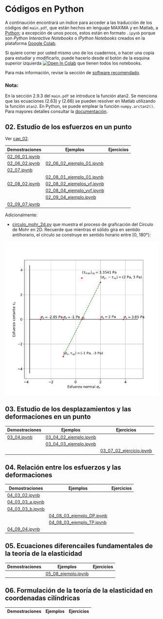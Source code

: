 # Códigos en Python

A continaución encontrará un índice para acceder a las traducción de los códigos del ```main.pdf```, que están hechos en lenguaje MAXIMA y en Matlab, a [Python](https://www.python.org/); a excepción de unos pocos, estos están en formato ```.ipynb``` porque son *Python Interactive Notebooks* o *IPython Notebooks* creados en la plataforma [Google Colab](https://colab.research.google.com/?hl=es).

Si quiere correr por usted mismo uno de los cuadernos, o hacer una copia para estudiar y modificarlo, puede hacerlo desde el botón de la esquina superior izquierda <a href="https://colab.research.google.com/?hl=es" target="_parent"><img src="https://colab.research.google.com/assets/colab-badge.svg" alt="Open In Colab"/></a> que tienen todos los notebooks.

Para más información, revise la sección de [software recomendado](../informacion/03_software_recomendado.md).



### Nota: 
En la sección 2.9.3 del ```main.pdf``` se introduce la función atan2. Se menciona que las ecuaciones (2.63) y (2.66) se pueden resolver en Matlab utilizando la función ```atan2```. En Python, se puede emplear la función ```numpy.arctan2()```. Para mayores detalles consultar la [documentación](https://numpy.org/doc/stable/reference/generated/numpy.arctan2.html).


## 02. Estudio de los esfuerzos en un punto

Ver [cap_02](cap_02).

| Demostraciones                            | Ejemplos                                                         |  Ejercicios                                                   |
| ---                                       | ---                                                              | ---                                                           | 
| [02_06_01.ipynb](cap_02/02_06_01.ipynb)   |                                                                  |                                                               |               
| [02_06_02.ipynb](cap_02/02_06_02.ipynb)   | [02_06_02_ejemplo_01.ipynb](cap_02/02_06_02_ejemplo_01.ipynb)    |                                                               |
| [02_07.ipynb](cap_02/02_07.ipynb)         |                                                                  |                                                               | 
|                                           | [02_08_01_ejemplo_01.ipynb](cap_02/02_08_01_ejemplo_01.ipynb)    |                                                               |
| [02_08_02.ipynb](cap_02/02_08_02.ipynb)   | [02_08_02_ejemplos_vf.ipynb](cap_02/02_08_02_ejemplos_vf.ipynb)  |                                                               |
|                                           | [02_08_04_ejemplo_vvf.ipynb](cap_02/02_08_04_ejemplo_vvf.ipynb)  |                                                               |
|                                           | [02_09_04_ejemplo.ipynb](cap_02/02_09_04_ejemplo.ipynb)          |                                                               |
| [02_09_07.ipynb](cap_02/02_09_07.ipynb)   |                                                                  |                                                               |


Adicionalmente: 
* [circulo_mohr_2d.py](cap_02/circulo_mohr_2d.py) que muestra el proceso de graficación del Círculo de Mohr en 2D. Recuerde que mientras el sólido gira en sentido antihorario, el círculo se construye en sentido horario entre [0, 180°):

![](cap_02/mygif.gif)

## 03. Estudio de los desplazamientos y las deformaciones en un punto

| Demostraciones                            | Ejemplos                                                         | Ejercicios                                                    |
| ---                                       | ---                                                              | ---                                                           |   
| [03_04.ipynb](cap_03/03_04.ipynb)         | [03_04_02_ejemplo.ipynb](cap_03/03_04_02_ejemplo.ipynb)          |                                                               |
|                                           | [03_04_03_ejemplo.ipynb](cap_03/03_04_03_ejemplo.ipynb)          |                                                               |
|                                           |                                                                  | [03_07_02_ejercicio.ipynb](cap_03/03_07_02_ejercicio.ipynb)   |





## 04. Relación entre los esfuerzos y las deformaciones

| Demostraciones                             | Ejemplos                                                         | Ejercicios                                                    |
| ---                                        | ---                                                              | ---                                                           |   
| [04_03_02.ipynb](cap_04/04_03_02.ipynb)    |                                                                  |                                                               |               
| [04_03_03_a.ipynb](cap_04/04_03_03_a.ipynb)|                                                                  |                                                               |               
| [04_03_03_b.ipynb](cap_04/04_03_03_b.ipynb)|                                                                  |                                                               |               
|                                            | [04_08_03_ejemplo_DP.ipynb](cap_04/04_08_03_ejemplo_DP.ipynb)    |                                                               |
|                                            | [04_08_03_ejemplo_TP.ipynb](cap_04/04_08_03_ejemplo_TP.ipynb)    |                                                               |
| [04_09_04.ipynb](cap_04/04_09_04.ipynb)    |                                                                  |                                                               |
 


## 05. Ecuaciones diferencailes fundamentales de la teoría de la elasticidad

| Demostraciones                            | Ejemplos                                                         | Ejercicios                                                    |
| ---                                       | ---                                                              | ---                                                           |   
|                                           | [05_08_ejemplo.ipynb](cap_05/05_08_ejemplo.ipynb)                |                                                               |

## 06. Formulación de la teoría de la elasticidad en coordenadas cilíndricas

| Demostraciones                            | Ejemplos                                                         | Ejercicios                                                    |
| ---                                       | ---                                                              | ---                                                           |   
